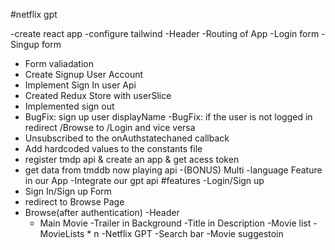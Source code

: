 #netflix gpt

-create react app 
-configure tailwind
-Header
-Routing of App
-Login form
-Singup form
- Form valiadation
- Create Signup User Account
- Implement Sign In user Api
- Created Redux Store with userSlice
- Implemented sign out
- BugFix: sign up user displayName 
-BugFix: if the user is not logged in redirect /Browse to /Login and vice versa
- Unsubscribed  to the onAuthstatechaned callback
- Add hardcoded values to the constants file
- register tmdp api & create an app & get acess token
- get  data from tmddb now playing api
-(BONUS) Multi -language Feature in our App
-Integrate our gpt api
#features
-Login/Sign up
 - Sign In/Sign up Form
 - redirect to Browse Page
- Browse(after authentication)
  -Header
  - Main Movie
    -Trailer in Background
    -Title in Description
    -Movie list
      -MovieLists * n
-Netflix GPT
 -Search bar
 -Movie suggestoin      
